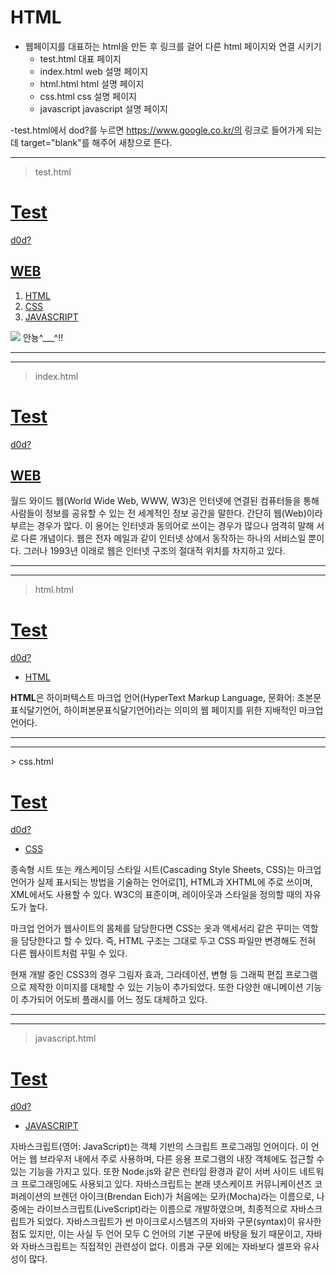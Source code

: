 # HTML

* 웹페이지를 대표하는 html을 만든 후 링크를 걸어 다른 html 페이지와 연결 시키기
	+ test.html 대표 페이지
	+ index.html web 설명 페이지
	+ html.html html 설명 페이지
	+ css.html css 설명 페이지
	+ javascript javascript 설명 페이지

-test.html에서 dod?를 누르면 https://www.google.co.kr/의 링크로 들어가게 되는데 target="blank"를 해주어 새창으로 뜬다.

<hr/>

> test.html

<!DOCTYPE html>
<html>
<head>
	<title> test </title>
	<meta charset="utf-8">
</head>
<body>
	<h1> <a href="test.html"><u>Test</u> </a></h1>
	<a href = "https://www.google.co.kr/" target="_blank" title = "google" >d0d? </a>
	<h2> <a href="index.html"  title="WEB^__^"> WEB </a> </h2>
	<ol>
		<li><a href="HTML.html" title="HTML'^'">HTML </a> </li>
		<li><a href="CSS.html"  title="CSS^3^">CSS </a> </li>
		<li><a href="JAVASCRIPT.html"  title="JoJ">JAVASCRIPT </a> </li>
	</ol>
<p> 
	<img src = "http://cafefiles.naver.net/MjAxODA4MTdfMTgy/MDAxNTM0NDg1MzM0MzAx.CAv19LsXHAS364oYvMHPBHv-dX6s20qUCA5T-fgNsJgg.m953UNrkbxgDMbbeQ91woL2fb_WJOpA2oaEbnrjoEDcg.PNG.rg_rg/%C1%A4%BA%B8%BA%B8%C8%A3%BF%EE%BF%B50.PNG">
	안뇽^___^!!
</p>
</body>

</html>

<hr/><hr/>

>index.html

<!DOCTYPE html>
<html>
<head>
	<title> index </title>
	<meta charset="utf-8">
</head>
<body>
	<h1> <a href="test.html"><u>Test</u> </a></h1>
	<a href = "https://www.google.co.kr/" target="_blank" title="google">d0d? </a>
	<h2> <a href="index.html"  title="WEB^__^"> WEB </a> </h2>
	
<p> 
	월드 와이드 웹(World Wide Web, WWW, W3)은 인터넷에 연결된 컴퓨터들을 통해 사람들이 정보를 공유할 수 있는 전 세계적인 정보 공간을 말한다. 간단히 웹(Web)이라 부르는 경우가 많다. 이 용어는 인터넷과 동의어로 쓰이는 경우가 많으나 엄격히 말해 서로 다른 개념이다. 웹은 전자 메일과 같이 인터넷 상에서 동작하는 하나의 서비스일 뿐이다. 그러나 1993년 이래로 웹은 인터넷 구조의 절대적 위치를 차지하고 있다.
</p>
</body>

</html>

<hr/><hr/>

> html.html

<!DOCTYPE html>
<html>
<head>
	<title> HTML </title>
	<meta charset="utf-8">
</head>
<body>
	<h1> <a href="test.html"><u>Test</u> </a></h1>
	<a href = "https://www.google.co.kr/" target="_blank" >d0d? </a>
	<ul>
		<li><a href="HTML.html" title="HTML'^'">HTML </a> </li>
	</ul>
<p> 
	<strong>HTML</strong>은 하이퍼텍스트 마크업 언어(HyperText Markup Language, 문화어: 초본문표식달기언어, 하이퍼본문표식달기언어)라는 의미의 웹 페이지를 위한 지배적인 마크업 언어다.
</p>
</body>

</html>

<hr/><hr/>
> css.html

<!DOCTYPE html>
<html>
<head>
	<title> CSS </title>
	<meta charset="utf-8">
</head>
<body>
	<h1> <a href="test.html"><u>Test</u> </a></h1>
	<a href = "https://www.google.co.kr/" target="_blank" >d0d? </a>
	<ul>
		<li><a href="CSS.html"  title="CSS^3^">CSS </a> </li>
	</ul>
<p> 
	종속형 시트 또는 캐스케이딩 스타일 시트(Cascading Style Sheets, CSS)는 마크업 언어가 실제 표시되는 방법을 기술하는 언어로[1], HTML과 XHTML에 주로 쓰이며, XML에서도 사용할 수 있다. W3C의 표준이며, 레이아웃과 스타일을 정의할 때의 자유도가 높다.

마크업 언어가 웹사이트의 몸체를 담당한다면 CSS는 옷과 액세서리 같은 꾸미는 역할을 담당한다고 할 수 있다. 즉, HTML 구조는 그대로 두고 CSS 파일만 변경해도 전혀 다른 웹사이트처럼 꾸밀 수 있다.

현재 개발 중인 CSS3의 경우 그림자 효과, 그라데이션, 변형 등 그래픽 편집 프로그램으로 제작한 이미지를 대체할 수 있는 기능이 추가되었다. 또한 다양한 애니메이션 기능이 추가되어 어도비 플래시를 어느 정도 대체하고 있다.
</p>
</body>

</html>

<hr/><hr/>

> javascript.html

<!DOCTYPE html>
<html>
<head>
	<title> Javascript </title>
	<meta charset="utf-8">
</head>
<body>
	<h1> <a href="test.html"><u>Test</u> </a></h1>
	<a href = "https://www.google.co.kr/" target="_blank" >d0d? </a>
	<ul>
		<li><a href="JAVASCRIPT.html"  title="JoJ">JAVASCRIPT </a> </li>
	</ul>
<p> 
	자바스크립트(영어: JavaScript)는 객체 기반의 스크립트 프로그래밍 언어이다. 이 언어는 웹 브라우저 내에서 주로 사용하며, 다른 응용 프로그램의 내장 객체에도 접근할 수 있는 기능을 가지고 있다. 또한 Node.js와 같은 런타임 환경과 같이 서버 사이드 네트워크 프로그래밍에도 사용되고 있다. 자바스크립트는 본래 넷스케이프 커뮤니케이션즈 코퍼레이션의 브렌던 아이크(Brendan Eich)가 처음에는 모카(Mocha)라는 이름으로, 나중에는 라이브스크립트(LiveScript)라는 이름으로 개발하였으며, 최종적으로 자바스크립트가 되었다. 자바스크립트가 썬 마이크로시스템즈의 자바와 구문(syntax)이 유사한 점도 있지만, 이는 사실 두 언어 모두 C 언어의 기본 구문에 바탕을 뒀기 때문이고, 자바와 자바스크립트는 직접적인 관련성이 없다. 이름과 구문 외에는 자바보다 셀프와 유사성이 많다.
</p>
</body>

</html>